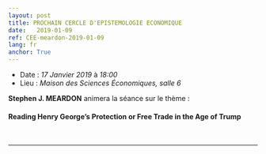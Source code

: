 ```yaml
---
layout: post
title: PROCHAIN CERCLE D'EPISTEMOLOGIE ECONOMIQUE
date:   2019-01-09
ref: CEE-meardon-2019-01-09
lang: fr
anchor: True
---
```


* Date : *17 Janvier 2019* à *18:00*
* Lieu : *Maison des Sciences Économiques, salle 6*

**Stephen J. MEARDON** animera la séance sur le thème : 
#### **Reading Henry George’s Protection or Free Trade in the Age of Trump**
<br>
<hr />
